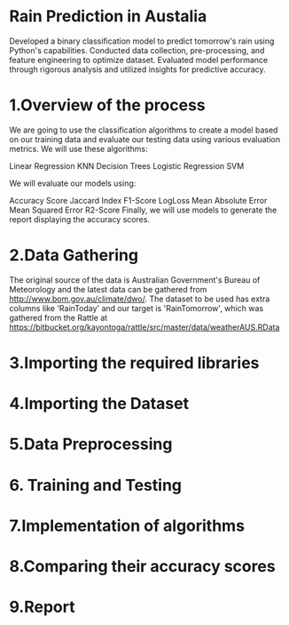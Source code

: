 # Rain Prediction in Austalia
Developed a binary classification model to predict tomorrow's rain using Python's capabilities. Conducted data collection, pre-processing, and feature engineering to optimize dataset. Evaluated model performance through rigorous analysis and utilized insights for predictive accuracy.

# 1.Overview of the process
We are going to use the classification algorithms to create a model based on our training data and evaluate our testing data using various evaluation metrics.
We will use these algorithms:

Linear Regression
KNN
Decision Trees
Logistic Regression
SVM

We will evaluate our models using:

Accuracy Score
Jaccard Index
F1-Score
LogLoss
Mean Absolute Error
Mean Squared Error
R2-Score
Finally, we will use models to generate the report displaying the accuracy scores.

# 2.Data Gathering
The original source of the data is Australian Government's Bureau of Meteorology and the latest data can be gathered from http://www.bom.gov.au/climate/dwo/.
The dataset to be used has extra columns like 'RainToday' and our target is 'RainTomorrow', which was gathered from the Rattle at https://bitbucket.org/kayontoga/rattle/src/master/data/weatherAUS.RData

# 3.Importing the required libraries
# 4.Importing the Dataset
# 5.Data Preprocessing
# 6. Training and Testing
# 7.Implementation of algorithms
# 8.Comparing their accuracy scores
# 9.Report


